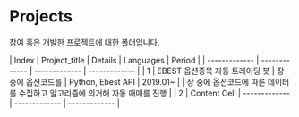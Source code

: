 # Projects
참여 혹은 개발한 프로젝트에 대한 폴더입니다.

| Index  | Project_title | Details | Languages | Period |
| ------------- | ------------- | ------------- | ------------- |
| 1  | EBEST 옵션종목 자동 트레이딩 봇  | 장 중에 옵션코드를  | Python, Ebest API | 2019.01~ |
| 장 중에 옵션코드에 따른 데이터를 수집하고 알고리즘에 의거해 자동 매매를 진행 |
| 2  | Content Cell  | ------------- | ------------- | ------------- |
